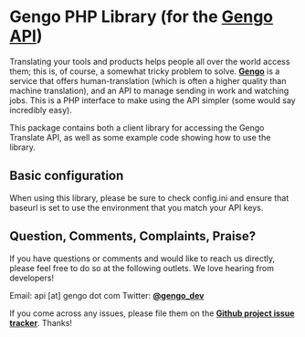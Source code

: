 Gengo PHP Library (for the [Gengo API](http://gengo.com/))
==========================================================================================================================
Translating your tools and products helps people all over the world access them; this is, of course, a
somewhat tricky problem to solve. **[Gengo](http://gengo.com/)** is a service that offers human-translation
(which is often a higher quality than machine translation), and an API to manage sending in work and watching
jobs. This is a PHP interface to make using the API simpler (some would say incredibly easy).

This package contains both a client library for accessing the Gengo Translate API, as well as some example code showing how to
use the library.

Basic configuration
---------------------------------------------------------------------------------------------------------------------------
When using this library, please be sure to check config.ini and ensure that baseurl is set to use the environment that you match your API keys.

Question, Comments, Complaints, Praise?
---------------------------------------------------------------------------------------------------------------------------
If you have questions or comments and would like to reach us directly, please feel free to do
so at the following outlets. We love hearing from developers!

Email: api [at] gengo dot com
Twitter: **[@gengo_dev](http://twitter.com/gengo_dev)**

If you come across any issues, please file them on the **[Github project issue tracker](https://github.com/myGengo/mygengo-php/issues)**. Thanks!
